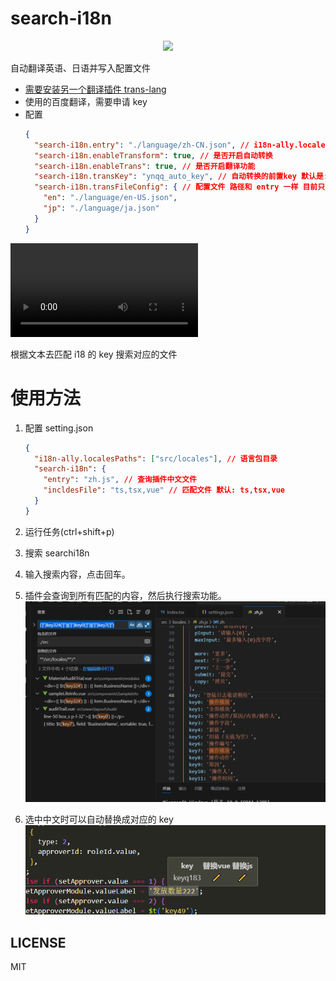 # search-i18n
<div align=center><image src="./download.jpg" /></div>

自动翻译英语、日语并写入配置文件

- [需要安装另一个翻译插件 trans-lang](https://marketplace.visualstudio.com/items?itemName=ynqq.trans-lang)
- 使用的百度翻译，需要申请 key
- 配置
  ```json
  {
    "search-i18n.entry": "./language/zh-CN.json", // i18n-ally.localesPaths第一个目录的相对路径
    "search-i18n.enableTransform": true, // 是否开启自动转换
    "search-i18n.enableTrans": true, // 是否开启翻译功能
    "search-i18n.transKey": "ynqq_auto_key", // 自动转换的前置key 默认是: autoKey 效果就是(autoKey1, autoKey2...)
    "search-i18n.transFileConfig": { // 配置文件 路径和 entry 一样 目前只支持英语、日语
      "en": "./language/en-US.json",
      "jp": "./language/ja.json"
    }
  }
  ```

<video controls src="给我翻译翻译.mp4" title="Title"></video>

根据文本去匹配 i18 的 key 搜索对应的文件

# 使用方法

1. 配置 setting.json

   ```json
   {
     "i18n-ally.localesPaths": ["src/locales"], // 语言包目录
     "search-i18n": {
       "entry": "zh.js", // 查询插件中文文件
       "incldesFile": "ts,tsx,vue" // 匹配文件 默认: ts,tsx,vue
     }
   }
   ```

2. 运行任务(ctrl+shift+p)
3. 搜索 searchi18n
4. 输入搜索内容，点击回车。
5. 插件会查询到所有匹配的内容，然后执行搜索功能。
   ![搜索结果](image-1.png)
6. 选中中文时可以自动替换成对应的 key
   ![替换](image.png)

## LICENSE

MIT
